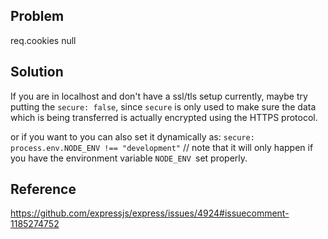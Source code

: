## Problem

req.cookies null

## Solution

If you are in localhost and don't have a ssl/tls setup currently, maybe try putting the `secure: false`, since `secure` is only used to make sure the data which is being transferred is actually encrypted using the HTTPS protocol.

or if you want to you can also set it dynamically as:
`secure: process.env.NODE_ENV !== "development"` // note that it will only happen if you have the environment variable `NODE_ENV `set properly.

## Reference

https://github.com/expressjs/express/issues/4924#issuecomment-1185274752
